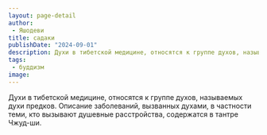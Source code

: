 ```yaml
---
layout: page-detail
author:
 - Яшодеви
title: садаки
publishDate: "2024-09-01"
description: Духи в тибетской медицине, относятся к группе духов, называемых духи предков. Описание заболеваний, вызванных духами, в частности теми, кто вызывают душевные расстройства, содержатся в тантре Чжуд-ши.
tags:
 - буддизм
image: 
---
```


Духи в тибетской медицине, относятся к группе духов, называемых духи предков. Описание заболеваний, вызванных духами, в частности теми, кто вызывают душевные расстройства, содержатся в тантре Чжуд-ши.


